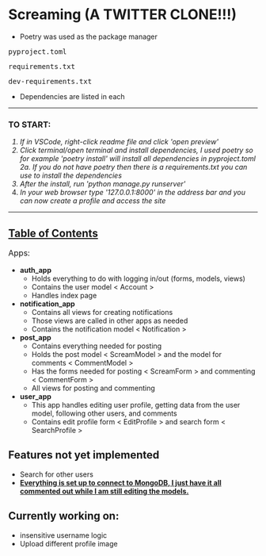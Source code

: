 # Screaming (A TWITTER CLONE!!!)

- Poetry was used as the package manager
<pre>pyproject.toml</pre>
<pre>requirements.txt</pre>
<pre>dev-requirements.txt</pre>

- Dependencies are listed in each
<hr>

### TO START:

<span><i>
1. If in VSCode, right-click readme file and click 'open preview'
2. Click terminal/open terminal and install dependencies, I used poetry so for example 'poetry install' will install all dependencies in pyproject.toml
  2a. If you do not have poetry then there is a requirements.txt you can use to install the dependencies
3. After the install, run 'python manage.py runserver'
4. In your web browser type '127.0.0.1:8000' in the address bar and you can now create a profile and access the site
</i></span>

<hr>

## <u>Table of Contents</u>

<p style="font-size: 16px">Apps:</p>

- <b>auth_app</b>
  * Holds everything to do with logging in/out (forms, models, views)
  * Contains the user model < Account >
  * Handles index page
- <b>notification_app</b>
  * Contains all views for creating notifications
  * Those views are called in other apps as needed
  * Contains the notification model < Notification >
- <b>post_app</b>
  * Contains everything needed for posting
  * Holds the post model < ScreamModel > and the model for comments < CommentModel >
  * Has the forms needed for posting < ScreamForm > and commenting < CommentForm >
  * All views for posting and commenting
- <b>user_app</b>
  * This app handles editing user profile, getting data from the user model, following other users, and comments
  * Contains edit profile form < EditProfile > and search form < SearchProfile >

## Features not yet implemented
 - Search for other users
 - <b><u>Everything is set up to connect to MongoDB, I just have it all commented out while I am still editing the models.</u></b>

## Currently working on:
- insensitive username logic
- Upload different profile image

